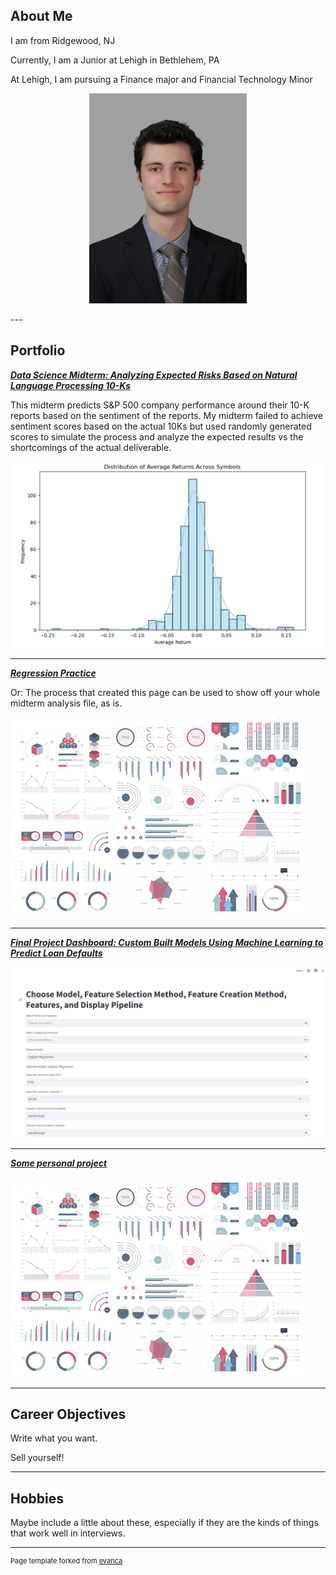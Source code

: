 ## About Me

I am from Ridgewood, NJ

Currently, I am a Junior at Lehigh in Bethlehem, PA

At Lehigh, I am pursuing a Finance major and Financial Technology Minor


<!-- Upload your own photo and change the path -->

<p style="text-align:center;">
  <img class="img-circle" src="https://github.com/masonschick/masonschick.github.io/blob/master/images/ProfilePhoto.jpg" width="50%">
</p>
---

## Portfolio

<!-- You can link to other websites, PDFs in this repo, and other pages in this repo -->

_**[Data Science Midterm: Analyzing Expected Risks Based on Natural Language Processing 10-Ks](report.md)**_

This midterm predicts S&P 500 company performance around their 10-K reports based on the sentiment of the reports. My midterm failed to achieve sentiment scores based on the actual 10Ks but used randomly generated scores to simulate the process and analyze the expected results vs the shortcomings of the actual deliverable.

<img src="images/personalwebsitemidterm.png?raw=true"/>

---

_**[Regression Practice](Regression_practice)**_

Or: The process that created this page can be used to show off your whole midterm analysis file, as is.

<img src="images/dummy_thumbnail.jpg?raw=true"/>

---

_**[Final Project Dashboard: Custom Built Models Using Machine Learning to Predict Loan Defaults](https://phfxeoenukjbktk4bibykr.streamlit.app/)**_

<img src="images/dashboardimage.png?raw=true"/>

---

_**[Some personal project](/pdf/sample_presentation.pdf)**_

<img src="images/dummy_thumbnail.jpg?raw=true"/>

---

## Career Objectives

Write what you want. 

Sell yourself!

---

## Hobbies

Maybe include a little about these, especially if they are the kinds of things that work well in interviews.

---
<p style="font-size:11px">Page template forked from <a href="https://github.com/evanca/quick-portfolio">evanca</a></p>
<!-- Remove above link if you don't want to attibute -->
